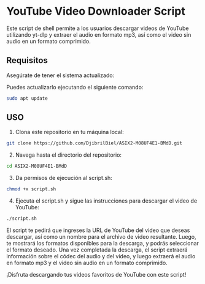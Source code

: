 # YouTube Video Downloader Script

Este script de shell permite a los usuarios descargar videos de YouTube utilizando yt-dlp y extraer el audio en formato mp3, así como el video sin audio en un formato comprimido.

## Requisitos

Asegúrate de tener el sistema actualizado:

Puedes actualizarlo ejecutando el siguiente comando:

```bash
sudo apt update
```

## USO

1. Clona este repositorio en tu máquina local:

```bash
git clone https://github.com/DjibrilBiel/ASIX2-M08UF4E1-BMdD.git
```

2. Navega hasta el directorio del repositorio:

```bash
cd ASIX2-M08UF4E1-BMdD
```

3. Da permisos de ejecución al script.sh:

```bash
chmod +x script.sh
```

4. Ejecuta el script.sh y sigue las instrucciones para descargar el video de YouTube:

```bash
./script.sh
```

El script te pedirá que ingreses la URL de YouTube del video que deseas descargar, así como un nombre para el archivo de video resultante. Luego, te mostrará los formatos disponibles para la descarga, y podrás seleccionar el formato deseado. Una vez completada la descarga, el script extraerá información sobre el códec del audio y del video, y luego extraerá el audio en formato mp3 y el video sin audio en un formato comprimido.

¡Disfruta descargando tus videos favoritos de YouTube con este script!
